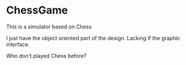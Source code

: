<h1>ChessGame</h1>
<p>This is a simulator based on Chess</p>
<p>I just have the object oriented part of the design. Lacking if the graphic interface.</p>
<p>Who don't played Chess before?</p>
